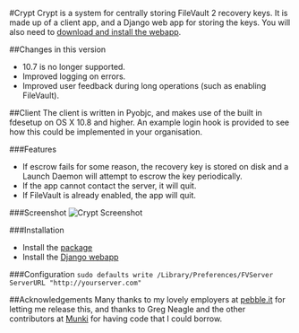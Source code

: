 #Crypt
Crypt is a system for centrally storing FileVault 2 recovery keys. It is made up of a client app, and a Django web app for storing the keys. You will also need to [download and install the webapp](https://github.com/grahamgilbert/Crypt-Server).

##Changes in this version
* 10.7 is no longer supported.
* Improved logging on errors.
* Improved user feedback during long operations (such as enabling FileVault).

##Client
The client is written in Pyobjc, and makes use of  the built in fdesetup on OS X 10.8 and higher. An example login hook is provided to see how this could be implemented in your organisation. 

###Features
- If escrow fails for some reason, the recovery key is stored on disk and a Launch Daemon will attempt to escrow the key periodically.
- If the app cannot contact the server, it will quit.
- If FileVault is already enabled, the app will quit.

###Screenshot
![Crypt Screenshot](https://raw.github.com/grahamgilbert/Crypt/master/Screenshot.png)

###Installation
- Install the [package](https://github.com/grahamgilbert/Crypt/raw/master/Build/Crypt_Client.pkg) 
- Install the [Django webapp](https://github.com/grahamgilbert/Crypt-Server)

###Configuration
``sudo defaults write /Library/Preferences/FVServer ServerURL "http://yourserver.com"``

##Acknowledgements
Many thanks to my lovely employers at [pebble.it](http://pebbleit.com) for letting me release this, and thanks to Greg Neagle and the other contributors at [Munki](http://code.google.com/p/munki/) for having code that I could borrow.
